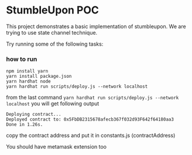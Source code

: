 # StumbleUpon POC

This project demonstrates a basic implementation of stumbleupon. We are trying to use state channel technique.

Try running some of the following tasks:

### how to run

```shell
npm install yarn
yarn install package.json
yarn hardhat node
yarn hardhat run scripts/deploy.js --network localhost
```

from the last command
`yarn hardhat run scripts/deploy.js --network localhost`
you will get following output

```
Deploying contract...
Deployed contract to: 0x5FbDB2315678afecb367f032d93F642f64180aa3
Done in 1.26s.
```

copy the contract address and put it in constants.js (contractAddress)

You should have metamask extension too
